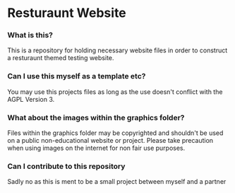 # Resturaunt Website

### What is this?
This is a repository for holding necessary website files in order to construct a resturaunt themed testing website.

### Can I use this myself as a template etc?
You may use this projects files as long as the use doesn't conflict with the AGPL Version 3.

### What about the images within the graphics folder?
Files within the graphics folder may be copyrighted and shouldn't be used on a public non-educational website or project.
Please take precaution when using images on the internet for non fair use purposes.

### Can I contribute to this repository
Sadly no as this is ment to be a small project between myself and a partner
